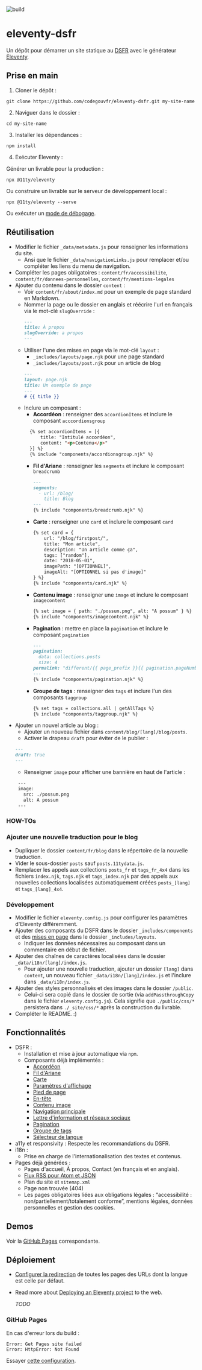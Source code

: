 ![build](https://img.shields.io/github/actions/workflow/status/codegouvfr/eleventy-dsfr/11ty-gh-pages.yml?label=deployed%20to%20gh-pages)

# eleventy-dsfr

Un dépôt pour démarrer un site statique au [DSFR](https://www.systeme-de-design.gouv.fr/) avec le
générateur [Eleventy](https://www.11ty.dev/).

## Prise en main

1. Cloner le dépôt :

```
git clone https://github.com/codegouvfr/eleventy-dsfr.git my-site-name
```

2. Naviguer dans le dossier :

```
cd my-site-name
```

3. Installer les dépendances :

```
npm install
```

4. Exécuter Eleventy :

Générer un livrable pour la production :

```
npx @11ty/eleventy
```

Ou construire un livrable sur le serveur de développement local :

```
npx @11ty/eleventy --serve
```

Ou exécuter un [mode de débogage](https://www.11ty.dev/docs/debugging/).

## Réutilisation

- Modifier le fichier `_data/metadata.js` pour renseigner les informations du site.
  - Ansi que le fichier `_data/navigationLinks.js` pour remplacer et/ou compléter les liens du menu de navigation.
- Compléter les pages obligatoires : `content/fr/accessibilite`, `content/fr/donnees-personnelles`, `content/fr/mentions-legales`
- Ajouter du contenu dans le dossier `content` :
  - Voir `content/fr/about/index.md` pour un exemple de page standard en Markdown.
  - Nommer la page ou le dossier en anglais et réécrire l'url en français via le mot-clé `slugOverride` :
    ```markdown
    ---
    title: À propos
    slugOverride: a propos
    ---
    ```
  - Utiliser l'une des mises en page via le mot-clé `layout` :
    - `_includes/layouts/page.njk` pour une page standard
    - `_includes/layouts/post.njk` pour un article de blog
    ```markdown
    ---
    layout: page.njk
    title: Un exemple de page
    ---
    # {{ title }}
    ```
  - Inclure un composant :
    - **Accordéon** : renseigner des `accordionItems` et inclure le composant `acccordionsgroup`
    ```html
      {% set accordionItems = [{
          title: "Intitulé accordéon",
          content: "<p>Contenu</p>"
      }] %}
      {% include "components/accordionsgroup.njk" %}
      ```
    - **Fil d'Ariane** : renseigner les `segments` et inclure le composant `breadcrumb`
      ```markdown
      ---
      segments:
        - url: /blog/
          title: Blog
      ---
      {% include "components/breadcrumb.njk" %}
      ```
    - **Carte** : renseigner une `card` et inclure le composant `card`
      ```html
      {% set card = {
          url: "/blog/firstpost/",
          title: "Mon article",
          description: "Un article comme ça",
          tags: ["random"],
          date: "2018-05-01",
          imagePath: "[OPTIONNEL]",
          imageAlt: "[OPTIONNEL si pas d'image]"
      } %}
      {% include "components/card.njk" %}
      ```
    - **Contenu image** : renseigner une `image` et inclure le composant `imagecontent`
      ```html
      {% set image = { path: "./possum.png", alt: "A possum" } %}
      {% include "components/imagecontent.njk" %}
      ```
    - **Pagination** : mettre en place la `pagination` et inclure le composant `pagination`
      ```md
      ---
      pagination:
        data: collections.posts
        size: 4
      permalink: "different/{{ page_prefix }}{{ pagination.pageNumber }}/index.html"
      ---
      {% include "components/pagination.njk" %}
      ```
    - **Groupe de tags** : renseigner des `tags` et inclure l'un des composants `taggroup`
      ```markdown
      {% set tags = collections.all | getAllTags %}
      {% include "components/taggroup.njk" %}
      ```
- Ajouter un nouvel article au blog :
  - Ajouter un nouveau fichier dans `content/blog/[lang]/blog/posts`.
  - Activer le drapeau `draft` pour éviter de le publier :
  ```markdown
  ---
  draft: true
  ---
  ```
  - Renseigner `image` pour afficher une bannière en haut de l'article :
  ```markdown
   ---
   image:
     src: ./possum.png
     alt: A possum
   ---
   ```

### HOW-TOs

### Ajouter une nouvelle traduction pour le blog

- Dupliquer le dossier `content/fr/blog` dans le répertoire de la nouvelle traduction.
- Vider le sous-dossier `posts` sauf `posts.11tydata.js`.
- Remplacer les appels aux collections `posts_fr` et `tags_fr_4x4` dans les fichiers `index.njk`, `tags.njk` et `tags_index.njk`
par des appels aux nouvelles collections localisées automatiquement créées `posts_[lang]` et `tags_[lang]_4x4`.

### Développement

- Modifier le fichier `eleventy.config.js` pour configurer les paramètres d'Eleventy différemment.
- Ajouter des composants du DSFR dans le dossier `_includes/components` et des [mises en page](https://www.11ty.dev/docs/layouts/) dans le
  dossier `_includes/layouts`.
  - Indiquer les données nécessaires au composant dans un commentaire en début de fichier.
- Ajouter des chaînes de caractères localisées dans le dossier `_data/i18n/[lang]/index.js`.
  - Pour ajouter une nouvelle traduction, ajouter un dossier `[lang]` dans `content`, un nouveau fichier `_data/i18n/[lang]/index.js` et l'inclure dans `_data/i18n/index.js`.
- Ajouter des styles personnalisés et des images dans le dossier `/public`.
    - Celui-ci sera copié dans le dossier de sortie (via `addPassthroughCopy` dans le fichier `eleventy.config.js`).
      Cela signifie que `./public/css/*` persistera dans `./_site/css/*` après la construction du livrable.
- Compléter le README. :)

## Fonctionnalités

- DSFR :
  - Installation et mise à jour automatique via `npm`.
  - Composants déjà implémentés :
    - [Accordéon](https://www.systeme-de-design.gouv.fr/elements-d-interface/composants/accordeon)
    - [Fil d'Ariane](https://www.systeme-de-design.gouv.fr/elements-d-interface/composants/fil-d-ariane)
    - [Carte](https://www.systeme-de-design.gouv.fr/elements-d-interface/composants/carte)
    - [Paramètres d'affichage](https://www.systeme-de-design.gouv.fr/elements-d-interface/composants/parametre-d-affichage)
    - [Pied de page](https://www.systeme-de-design.gouv.fr/elements-d-interface/composants/pied-de-page)
    - [En-tête](https://www.systeme-de-design.gouv.fr/elements-d-interface/composants/en-tete)
    - [Contenu image](https://www.systeme-de-design.gouv.fr/elements-d-interface/composants/contenu-medias)
    - [Navigation principale](https://www.systeme-de-design.gouv.fr/elements-d-interface/composants/navigation-principale)
    - [Lettre d'information et réseaux sociaux](https://www.systeme-de-design.gouv.fr/elements-d-interface/composants/lettre-d-information-et-reseaux-sociaux)
    - [Pagination](https://www.systeme-de-design.gouv.fr/elements-d-interface/composants/pagination)
    - [Groupe de tags](https://www.systeme-de-design.gouv.fr/elements-d-interface/composants/tag)
    - [Sélecteur de langue](https://www.systeme-de-design.gouv.fr/elements-d-interface/composants/selecteur-de-langue)
- a11y et responsivity : Respecte les recommandations du DSFR.
- i18n :
  - Prise en charge de l'internationalisation des textes et contenus.
- Pages déjà générées :
    - Pages d'accueil, À propos, Contact (en français et en anglais).
    - [Flux RSS pour Atom et JSON](https://www.11ty.dev/docs/plugins/rss/)
    - Plan du site et `sitemap.xml`
    - Page non trouvée (404)
    - Les pages obligatoires liées aux obligations légales : “accessibilité : non/partiellement/totalement conforme”, mentions légales, données personnelles et gestion des cookies.

## Demos

Voir la [GitHub Pages](https://codegouvfr.github.io/eleventy-dsfr/fr/) correspondante.

## Déploiement

- [Configurer la redirection](https://www.11ty.dev/docs/i18n/#distinct-urls-using-implied-default-language)
  de toutes les pages des URLs dont la langue est celle par défaut.
- Read more about [Deploying an Eleventy project](https://www.11ty.dev/docs/deployment/) to the web.

  _TODO_

### GitHub Pages

En cas d'erreur lors du build :
```
Error: Get Pages site failed
Error: HttpError: Not Found
```
Essayer [cette configuration](https://stackoverflow.com/a/73967433).
